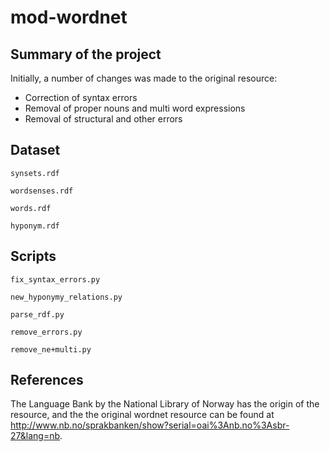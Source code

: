 # mod-wordnet

## Summary of the project
Initially, a number of changes was made to the original resource:
- Correction of syntax errors
- Removal of proper nouns and multi word expressions
- Removal of structural and other errors

## Dataset
`synsets.rdf`

`wordsenses.rdf`

`words.rdf`

`hyponym.rdf`

## Scripts
`fix_syntax_errors.py`

`new_hyponymy_relations.py`	

`parse_rdf.py`	

`remove_errors.py`	

`remove_ne+multi.py`

## References
The Language Bank by the National Library of Norway has the origin of the resource, and the 
the original wordnet resource can be found at http://www.nb.no/sprakbanken/show?serial=oai%3Anb.no%3Asbr-27&lang=nb.
